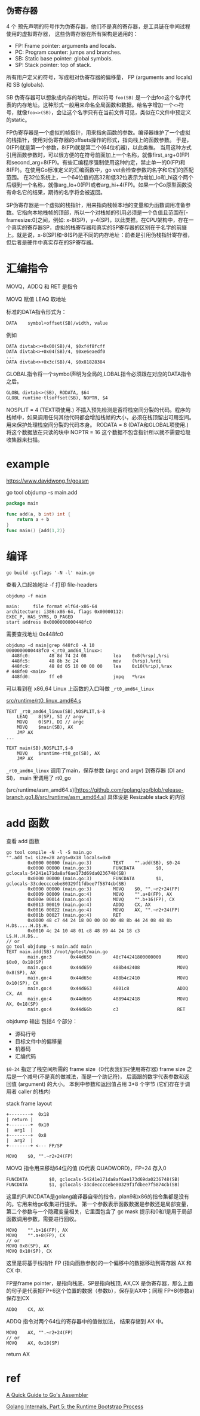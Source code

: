 





## 伪寄存器
4 个 预先声明的符号作为伪寄存器，他们不是真的寄存器，是工具链在中间过程使用的虚拟寄存器，
这些伪寄存器在所有架构是通用的：
* FP: Frame pointer: arguments and locals.
* PC: Program counter: jumps and branches.
* SB: Static base pointer: global symbols.
* SP: Stack pointer: top of stack.

所有用户定义的符号，写成相对伪寄存器的偏移量，  FP (arguments and locals) 和 SB (globals).

SB 伪寄存器可以想象成内存的地址，所以符号 `foo(SB)` 是一个由foo这个名字代表的内存地址。这种形式一般用来命名全局函数和数据。给名字增加一个`<>`符号，就像`foo<>(SB)`，会让这个名字只有在当前文件可见，类似在C文件中预定义的static。

FP伪寄存器是一个虚拟的帧指针，用来指向函数的参数。编译器维护了一个虚拟的栈指针，使用对伪寄存器的offsets操作的形式，指向栈上的函数参数。 于是，0(FP)就是第一个参数，8(FP)就是第二个(64位机器)，以此类推。 当用这种方式引用函数参数时，可以很方便的在符号前面加上一个名称，就像first_arg+0(FP)和second_arg+8(FP)。有些汇编程序强制使用这种约定，禁止单一的0(FP)和8(FP)。在使用Go标准定义的汇编函数中，go vet会检查参数的名字和它们的匹配范围。 在32位系统上，一个64位值的高32和低32位表示为增加_lo和_hi这个两个后缀到一个名称，就像arg_lo+0(FP)或者arg_hi+4(FP)。如果一个Go原型函数没有命名它的结果，期待的名字将会被返回。

SP伪寄存器是一个虚拟的栈指针，用来指向栈帧本地的变量和为函数调用准备参数。它指向本地栈帧的顶部，所以一个对栈帧的引用必须是一个负值且范围在[-framesize:0]之间，例如: x-8(SP)，y-4(SP)，以此类推。在CPU架构中，存在一个真实的寄存器SP，虚拟的栈寄存器和真实的SP寄存器的区别在于名字的前缀上。就是说，x-8(SP)和-8(SP)是不同的内存地址：前者是引用伪栈指针寄存器，但后者是硬件中真实存在的SP寄存器。


# 汇编指令
MOVQ，ADDQ 和 RET 是指令

MOVQ 赋值
LEAQ 取地址

标准的DATA指令形式为：
```
DATA    symbol+offset(SB)/width, value
```
例如
```
DATA divtab<>+0x00(SB)/4, $0xf4f8fcff
DATA divtab<>+0x04(SB)/4, $0xe6eaedf0
...
DATA divtab<>+0x3c(SB)/4, $0x81828384
```
GLOBAL指令将一个symbol声明为全局的,LOBAL指令必须跟在对应的DATA指令之后。
```
GLOBL divtab<>(SB), RODATA, $64
GLOBL runtime·tlsoffset(SB), NOPTR, $4
```
NOSPLIT = 4 (TEXT项使用.) 不插入预先检测是否将栈空间分裂的代码。程序的栈帧中，如果调用任何其他代码都会增加栈帧的大小，必须在栈顶留出可用空间。用来保护处理栈空间分裂的代码本身。
RODATA = 8 (DATA和GLOBAL项使用.) 将这个数据放在只读的块中
NOPTR = 16 这个数据不包含指针所以就不需要垃圾收集器来扫描。


# example
https://www.davidwong.fr/goasm

go tool objdump -s main.add
```go
package main

func add(a, b int) int {
    return a + b
}
func main() {add(1,2)}  
```

# 编译
```
go build -gcflags '-N -l' main.go
```
查看入口起始地址 -f 打印 file-headers
```
objdump -f main

main:     file format elf64-x86-64
architecture: i386:x86-64, flags 0x00000112:
EXEC_P, HAS_SYMS, D_PAGED
start address 0x0000000000448fc0
```
需要查找地址 0x448fc0
```
objdump -d main|grep 448fc0 -A 10
0000000000448fc0 <_rt0_amd64_linux>:
  448fc0:       48 8d 74 24 08          lea    0x8(%rsp),%rsi
  448fc5:       48 8b 3c 24             mov    (%rsp),%rdi
  448fc9:       48 8d 05 10 00 00 00    lea    0x10(%rip),%rax        # 448fe0 <main>
  448fd0:       ff e0                   jmpq   *%rax
```
可以看到在 x86_64 Linux 上函数的入口叫做 `_rt0_amd64_linux`

[src/runtime/rt0_linux_amd64.s](https://github.com/golang/go/blob/release-branch.go1.8/src/runtime/rt0_linux_amd64.s)
```
TEXT _rt0_amd64_linux(SB),NOSPLIT,$-8
	LEAQ	8(SP), SI // argv
	MOVQ	0(SP), DI // argc
	MOVQ	$main(SB), AX
	JMP	AX
...

TEXT main(SB),NOSPLIT,$-8
	MOVQ	$runtime·rt0_go(SB), AX
	JMP	AX
```
`_rt0_amd64_linux` 调用了main，保存参数 (argc and argv) 到寄存器 (DI and SI)，
main 里调用了 rt0_go

(src/runtime/asm_amd64.s)[https://github.com/golang/go/blob/release-branch.go1.8/src/runtime/asm_amd64.s]
具体设是 Resizable stack 的内容

# add 函数

查看 add 函数
```
go tool compile -N -l -S main.go 
"".add t=1 size=28 args=0x18 locals=0x0
        0x0000 00000 (main.go:3)        TEXT    "".add(SB), $0-24
        0x0000 00000 (main.go:3)        FUNCDATA        $0, gclocals·54241e171da8af6ae173d69da0236748(SB)
        0x0000 00000 (main.go:3)        FUNCDATA        $1, gclocals·33cdeccccebe80329f1fdbee7f5874cb(SB)
        0x0000 00000 (main.go:3)        MOVQ    $0, "".~r2+24(FP)
        0x0009 00009 (main.go:4)        MOVQ    "".a+8(FP), AX
        0x000e 00014 (main.go:4)        MOVQ    "".b+16(FP), CX
        0x0013 00019 (main.go:4)        ADDQ    CX, AX
        0x0016 00022 (main.go:4)        MOVQ    AX, "".~r2+24(FP)
        0x001b 00027 (main.go:4)        RET
        0x0000 48 c7 44 24 18 00 00 00 00 48 8b 44 24 08 48 8b  H.D$.....H.D$.H.
        0x0010 4c 24 10 48 01 c8 48 89 44 24 18 c3              L$.H..H.D$..
// or
go tool objdump -s main.add main
TEXT main.add(SB) /root/gotest/main.go
        main.go:3       0x44d650        48c744241800000000      MOVQ $0x0, 0x18(SP)
        main.go:4       0x44d659        488b442408              MOVQ 0x8(SP), AX
        main.go:4       0x44d65e        488b4c2410              MOVQ 0x10(SP), CX
        main.go:4       0x44d663        4801c8                  ADDQ CX, AX
        main.go:4       0x44d666        4889442418              MOVQ AX, 0x18(SP)
        main.go:4       0x44d66b        c3                      RET
```       

objdump 输出 包括4 个部分：
* 源码行号
* 目标文件中的偏移量
* 机器码
* 汇编代码


`$0-24` 指定了栈空间所需的 frame size（0代表我们只使用寄存器)
frame size 之后是一个减号(不是真的做减法，而是一个助记符)， 后面跟的数字代表参数和返回值 (argument) 的大小。 本例中参数和返回值占用 3*8 个字节 (它们存在于调用者 caller 的栈内)

stack frame layout
```
+--------+  0x18
| return |
+--------+  0x10
|  arg1  |
+--------+  0x8
|  arg2  |
+--------+ <--- FP/SP
```

```
MOVQ    $0, "".~r2+24(FP)
```
MOVQ 指令用来移动64位的值 (Q代表 QUADWORD)，FP+24 存入0

```
FUNCDATA        $0, gclocals·54241e171da8af6ae173d69da0236748(SB)
FUNCDATA        $1, gclocals·33cdeccccebe80329f1fdbee7f5874cb(SB)
```
这里的FUNCDATA是golang编译器自带的指令，plan9和x86的指令集都是没有的。它用来给gc收集进行提示。
第一个参数表示函数数据是参数还是局部变量，第二个参数与一个隐藏变量相关，它里面包含了 gc mask
提示和0和1是用于局部函数调用参数，需要进行回收。

```
MOVQ    "".b+16(FP), AX
MOVQ    "".a+8(FP), CX
// or
MOVQ 0x8(SP), AX
MOVQ 0x10(SP), CX
```
这里是将基于栈指针 FP (指向函数参数)的一个偏移中的数据移动到寄存器 AX 和 CX 中.

FP是frame pointer，是指向栈底，SP是指向栈顶, AX,CX 是伪寄存器，那么上面的句子是代表把FP+6这个位置的数据（参数b），保存到AX中；同理 FP+8(参数a) 保存到CX 

```
ADDQ    CX, AX
```
ADDQ 指令对两个64位的寄存器中的值做加法， 结果存储到 AX 中。

```
MOVQ    AX, "".~r2+24(FP)
// or
MOVQ    AX, 0x18(SP)
```
return AX









# ref
[A Quick Guide to Go's Assembler](https://golang.org/doc/asm)

[Golang Internals, Part 5: the Runtime Bootstrap Process](https://blog.altoros.com/golang-internals-part-5-runtime-bootstrap-process.html)